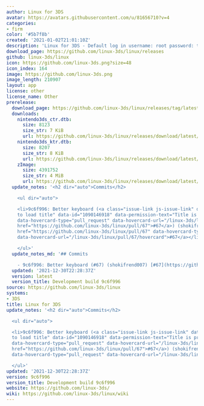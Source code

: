 ```yaml
---
author: Linux for 3DS
avatar: https://avatars.githubusercontent.com/u/81656710?v=4
categories:
- firm
color: '#5b7f8b'
created: '2021-01-02T21:01:10Z'
description: 'Linux for 3DS - Default log in username: root password: toor'
download_page: https://github.com/linux-3ds/linux/releases
github: linux-3ds/linux
icon: https://github.com/linux-3ds.png?size=48
icon_index: 164
image: https://github.com/linux-3ds.png
image_length: 210907
layout: app
license: other
license_name: Other
prerelease:
  download_page: https://github.com/linux-3ds/linux/releases/tag/latest
  downloads:
    nintendo3ds_ctr.dtb:
      size: 8123
      size_str: 7 KiB
      url: https://github.com/linux-3ds/linux/releases/download/latest/nintendo3ds_ctr.dtb
    nintendo3ds_ktr.dtb:
      size: 8207
      size_str: 8 KiB
      url: https://github.com/linux-3ds/linux/releases/download/latest/nintendo3ds_ktr.dtb
    zImage:
      size: 4391752
      size_str: 4 MiB
      url: https://github.com/linux-3ds/linux/releases/download/latest/zImage
  update_notes: '<h2 dir="auto">Commits</h2>

    <ul dir="auto">

    <li>9c6f996: Better keyboard (<a class="issue-link js-issue-link" data-error-text="Failed
    to load title" data-id="1090146918" data-permission-text="Title is private" data-url="https://github.com/linux-3ds/linux/issues/67"
    data-hovercard-type="pull_request" data-hovercard-url="/linux-3ds/linux/pull/67/hovercard"
    href="https://github.com/linux-3ds/linux/pull/67">#67</a>) (shokifrend007) <a
    href="https://github.com/linux-3ds/linux/pull/67" data-hovercard-type="pull_request"
    data-hovercard-url="/linux-3ds/linux/pull/67/hovercard">#67</a></li>

    </ul>'
  update_notes_md: '## Commits

    - 9c6f996: Better keyboard (#67) (shokifrend007) [#67](https://github.com/linux-3ds/linux/pull/67)'
  updated: '2021-12-30T22:28:37Z'
  version: latest
  version_title: Development build 9c6f996
source: https://github.com/linux-3ds/linux
systems:
- 3DS
title: Linux for 3DS
update_notes: '<h2 dir="auto">Commits</h2>

  <ul dir="auto">

  <li>9c6f996: Better keyboard (<a class="issue-link js-issue-link" data-error-text="Failed
  to load title" data-id="1090146918" data-permission-text="Title is private" data-url="https://github.com/linux-3ds/linux/issues/67"
  data-hovercard-type="pull_request" data-hovercard-url="/linux-3ds/linux/pull/67/hovercard"
  href="https://github.com/linux-3ds/linux/pull/67">#67</a>) (shokifrend007) <a href="https://github.com/linux-3ds/linux/pull/67"
  data-hovercard-type="pull_request" data-hovercard-url="/linux-3ds/linux/pull/67/hovercard">#67</a></li>

  </ul>'
updated: '2021-12-30T22:28:37Z'
version: 9c6f996
version_title: Development build 9c6f996
website: https://github.com/linux-3ds/
wiki: https://github.com/linux-3ds/linux/wiki
---
```

